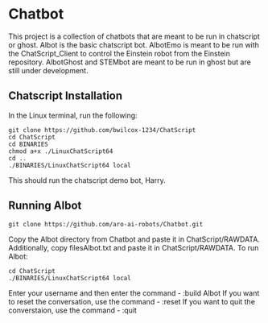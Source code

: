 # Chatbot 

This project is a collection of chatbots that are meant to be run in chatscript or ghost. Albot is the basic chatscript bot. AlbotEmo is meant to be run with the ChatScript_Client to control the Einstein robot from the Einstein repository. AlbotGhost and STEMbot are meant to be run in ghost but are still under development. 

## Chatscript Installation
In the Linux terminal, run the following: 

```
git clone https://github.com/bwilcox-1234/ChatScript
cd ChatScript
cd BINARIES
chmod a+x ./LinuxChatScript64
cd .. 
./BINARIES/LinuxChatScript64 local
``` 
This should run the chatscript demo bot, Harry.

## Running Albot 

```
git clone https://github.com/aro-ai-robots/Chatbot.git
``` 

Copy the Albot directory from Chatbot and paste it in ChatScript/RAWDATA. Additionally, copy filesAlbot.txt and paste it in ChatScript/RAWDATA. To run Albot: 

```
cd ChatScript
./BINARIES/LinuxChatScript64 local
``` 

Enter your username and then enter the command - :build Albot
If you want to reset the conversation, use the command - :reset
If you want to quit the converstaion, use the command - :quit
